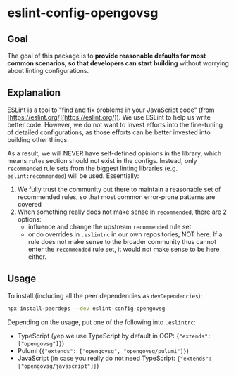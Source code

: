 # eslint-config-opengovsg

## Goal

The goal of this package is to **provide reasonable defaults for most common scenarios, so that developers can start building** without worrying about linting configurations.

## Explanation

ESLint is a tool to "find and fix problems in your JavaScript code" (from [https://eslint.org/](https://eslint.org/)). We use ESLint to help us write better code. However, we do not want to invest efforts into the fine-tuning of detailed configurations, as those efforts can be better invested into building other things.

As a result, we will NEVER have self-defined opinions in the library, which means `rules` section should not exist in the configs. Instead, only `recommended` rule sets from the biggest linting libraries (e.g. `eslint:recommended`) will be used. Essentially:

1. We fully trust the community out there to maintain a reasonable set of recommended rules, so that most common error-prone patterns are covered
1. When something really does not make sense in `recommended`, there are 2 options:
   - influence and change the upstream `recommended` rule set
   - or do overrides in `.eslintrc` in our own repositories, NOT here. If a rule does not make sense to the broader community thus cannot enter the `recommended` rule set, it would not make sense to be here either.

## Usage

To install (including all the peer dependencies as `devDependencies`):

```sh
npx install-peerdeps --dev eslint-config-opengovsg
```

Depending on the usage, put one of the following into `.eslintrc`:

- TypeScript (yep we use TypeScript by default in OGP: `{"extends": ["opengovsg"]}`)
- Pulumi (`{"extends": ["opengovsg", "opengovsg/pulumi"]}`)
- JavaScript (in case you really do not need TypeScript: `{"extends": ["opengovsg/javascript"]}`)
